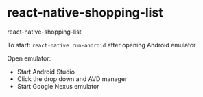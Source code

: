 # react-native-shopping-list

react-native-shopping-list

To start: `react-native run-android` after opening Android emulator

Open emulator:

- Start Android Studio
- Click the drop down and AVD manager
- Start Google Nexus emulator
